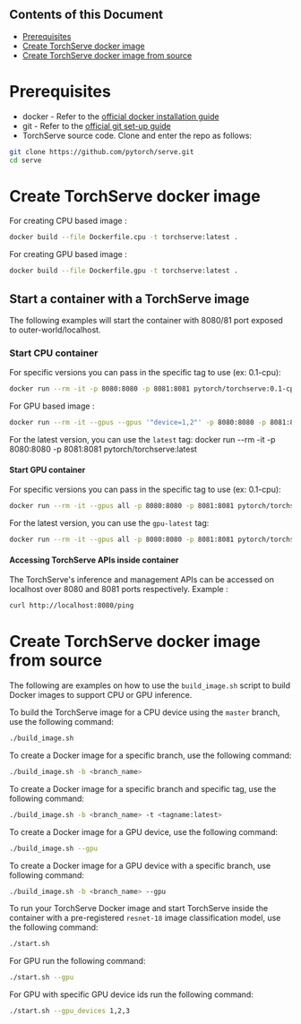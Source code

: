 ## Contents of this Document

* [Prerequisites](#docker_prerequisite)
* [Create TorchServe docker image](#docker_image_production)
* [Create TorchServe docker image from source](#docker_image_source)

# Prerequisites

* docker - Refer to the [official docker installation guide](https://docs.docker.com/install/)
* git    - Refer to the [official git set-up guide](https://help.github.com/en/github/getting-started-with-github/set-up-git)
* TorchServe source code. Clone and enter the repo as follows:

```bash
git clone https://github.com/pytorch/serve.git
cd serve
```

# Create TorchServe docker image

For creating CPU based image :
```bash
docker build --file Dockerfile.cpu -t torchserve:latest .
```

For creating GPU based image :
```bash
docker build --file Dockerfile.gpu -t torchserve:latest .
```

## Start a container with a TorchServe image

The following examples will start the container with 8080/81 port exposed to outer-world/localhost.

### Start CPU container

For specific versions you can pass in the specific tag to use (ex: 0.1-cpu):
```bash
docker run --rm -it -p 8080:8080 -p 8081:8081 pytorch/torchserve:0.1-cpu
```
For GPU based image :

```bash
docker run --rm -it --gpus --gpus '"device=1,2"' -p 8080:8080 -p 8081:8081 torchserve:1.0
```

For the latest version, you can use the `latest` tag:
docker run --rm -it -p 8080:8080 -p 8081:8081 pytorch/torchserve:latest

#### Start GPU container

For specific versions you can pass in the specific tag to use (ex: 0.1-cpu):
```bash
docker run --rm -it --gpus all -p 8080:8080 -p 8081:8081 pytorch/torchserve:0.1-cuda10.1-cudnn7-runtime
```

For the latest version, you can use the `gpu-latest` tag:
```bash
docker run --rm -it --gpus all -p 8080:8080 -p 8081:8081 pytorch/torchserve:latest-gpu
```

#### Accessing TorchServe APIs inside container

The TorchServe's inference and management APIs can be accessed on localhost over 8080 and 8081 ports respectively. Example :

```bash
curl http://localhost:8080/ping
```

# Create TorchServe docker image from source

The following are examples on how to use the `build_image.sh` script to build Docker images to support CPU or GPU inference.

To build the TorchServe image for a CPU device using the `master` branch, use the following command:

```bash
./build_image.sh
```

To create a Docker image for a specific branch, use the following command:

```bash
./build_image.sh -b <branch_name>
```

To create a Docker image for a specific branch and specific tag, use the following command:

```bash
./build_image.sh -b <branch_name> -t <tagname:latest>
```

To create a Docker image for a GPU device, use the following command:

```bash
./build_image.sh --gpu
```

To create a Docker image for a GPU device with a specific branch, use following command:

```bash
./build_image.sh -b <branch_name> --gpu
```

To run your TorchServe Docker image and start TorchServe inside the container with a pre-registered `resnet-18` image classification model, use the following command:

```bash
./start.sh
```
For GPU run the following command:
```bash
./start.sh --gpu
```
For GPU with specific GPU device ids run the following command:
```bash
./start.sh --gpu_devices 1,2,3
```

